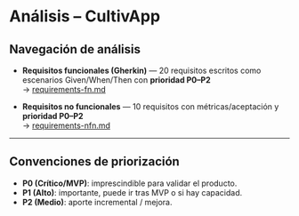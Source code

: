  
# Análisis – CultivApp

## Navegación de análisis

- **Requisitos funcionales (Gherkin)** — 20 requisitos escritos como escenarios Given/When/Then con **prioridad P0–P2**  
  → [requirements-fn.md](requirements-fn.md)

- **Requisitos no funcionales** — 10 requisitos con métricas/aceptación y **prioridad P0–P2**  
  → [requirements-nfn.md](requirements-nfn.md)

---

## Convenciones de priorización
- **P0 (Crítico/MVP)**: imprescindible para validar el producto.
- **P1 (Alto)**: importante, puede ir tras MVP o si hay capacidad.
- **P2 (Medio)**: aporte incremental / mejora. 
 
